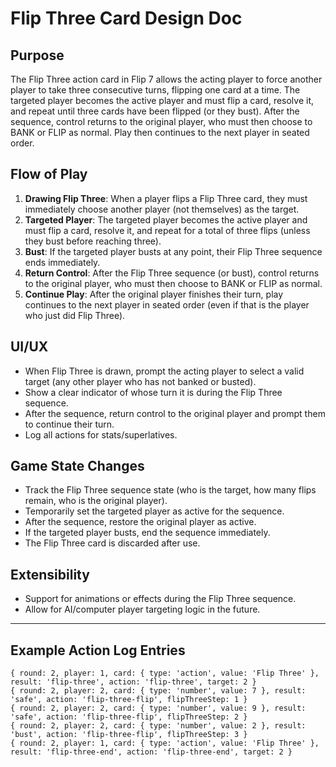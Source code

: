 # Flip Three Card Design Doc

## Purpose

The Flip Three action card in Flip 7 allows the acting player to force another player to take three consecutive turns, flipping one card at a time. The targeted player becomes the active player and must flip a card, resolve it, and repeat until three cards have been flipped (or they bust). After the sequence, control returns to the original player, who must then choose to BANK or FLIP as normal. Play then continues to the next player in seated order.

## Flow of Play

1. **Drawing Flip Three**: When a player flips a Flip Three card, they must immediately choose another player (not themselves) as the target.
2. **Targeted Player**: The targeted player becomes the active player and must flip a card, resolve it, and repeat for a total of three flips (unless they bust before reaching three).
3. **Bust**: If the targeted player busts at any point, their Flip Three sequence ends immediately.
4. **Return Control**: After the Flip Three sequence (or bust), control returns to the original player, who must then choose to BANK or FLIP as normal.
5. **Continue Play**: After the original player finishes their turn, play continues to the next player in seated order (even if that is the player who just did Flip Three).

## UI/UX

- When Flip Three is drawn, prompt the acting player to select a valid target (any other player who has not banked or busted).
- Show a clear indicator of whose turn it is during the Flip Three sequence.
- After the sequence, return control to the original player and prompt them to continue their turn.
- Log all actions for stats/superlatives.

## Game State Changes

- Track the Flip Three sequence state (who is the target, how many flips remain, who is the original player).
- Temporarily set the targeted player as active for the sequence.
- After the sequence, restore the original player as active.
- If the targeted player busts, end the sequence immediately.
- The Flip Three card is discarded after use.

## Extensibility

- Support for animations or effects during the Flip Three sequence.
- Allow for AI/computer player targeting logic in the future.

---

## Example Action Log Entries

```
{ round: 2, player: 1, card: { type: 'action', value: 'Flip Three' }, result: 'flip-three', action: 'flip-three', target: 2 }
{ round: 2, player: 2, card: { type: 'number', value: 7 }, result: 'safe', action: 'flip-three-flip', flipThreeStep: 1 }
{ round: 2, player: 2, card: { type: 'number', value: 9 }, result: 'safe', action: 'flip-three-flip', flipThreeStep: 2 }
{ round: 2, player: 2, card: { type: 'number', value: 2 }, result: 'bust', action: 'flip-three-flip', flipThreeStep: 3 }
{ round: 2, player: 1, card: { type: 'action', value: 'Flip Three' }, result: 'flip-three-end', action: 'flip-three-end', target: 2 }
```
